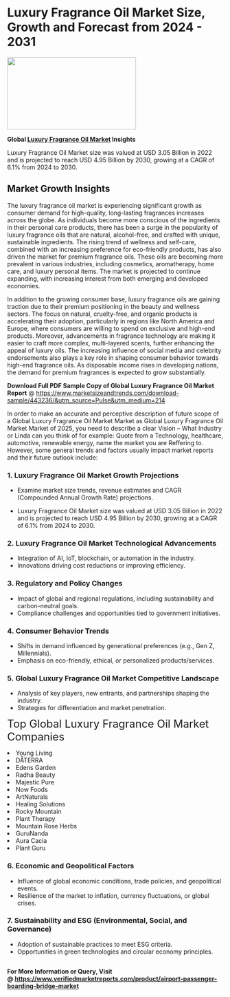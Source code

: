 <H1>Luxury Fragrance Oil Market Size, Growth and Forecast from 2024 - 2031</H1><img class="aligncenter size-medium wp-image-584254" src="https://thirdeyenews.in/wp-content/uploads/2024/09/Global-Market-Research-300x168.jpeg" alt="" width="300" height="168" /><p><strong>Global&nbsp;<a href="https://www.marketsizeandtrends.com/download-sample/443236/&amp;utm_source=Pulse&amp;utm_medium=214">Luxury Fragrance Oil Market</a> Insights</strong></p><p>Luxury Fragrance Oil Market size was valued at USD 3.05 Billion in 2022 and is projected to reach USD 4.95 Billion by 2030, growing at a CAGR of 6.1% from 2024 to 2030.</p><p><h2>Market Growth Insights</h2> <p>The luxury fragrance oil market is experiencing significant growth as consumer demand for high-quality, long-lasting fragrances increases across the globe. As individuals become more conscious of the ingredients in their personal care products, there has been a surge in the popularity of luxury fragrance oils that are natural, alcohol-free, and crafted with unique, sustainable ingredients. The rising trend of wellness and self-care, combined with an increasing preference for eco-friendly products, has also driven the market for premium fragrance oils. These oils are becoming more prevalent in various industries, including cosmetics, aromatherapy, home care, and luxury personal items. The market is projected to continue expanding, with increasing interest from both emerging and developed economies. </p> <p>In addition to the growing consumer base, luxury fragrance oils are gaining traction due to their premium positioning in the beauty and wellness sectors. The focus on natural, cruelty-free, and organic products is accelerating their adoption, particularly in regions like North America and Europe, where consumers are willing to spend on exclusive and high-end products. Moreover, advancements in fragrance technology are making it easier to craft more complex, multi-layered scents, further enhancing the appeal of luxury oils. The increasing influence of social media and celebrity endorsements also plays a key role in shaping consumer behavior towards high-end fragrance oils. As disposable income rises in developing nations, the demand for premium fragrances is expected to grow substantially. </p><p><span class=""><strong>Download Full PDF Sample Copy of Global Luxury Fragrance Oil Market Report</strong> @ <a href="https://www.marketsizeandtrends.com/download-sample/443236/&amp;utm_source=Pulse&amp;utm_medium=214" target="_blank">https://www.marketsizeandtrends.com/download-sample/443236/&amp;utm_source=Pulse&amp;utm_medium=214</a></span></p><p>In order to make an accurate and perceptive description of future scope of a Global&nbsp;Luxury Fragrance Oil Market Market as Global&nbsp;Luxury Fragrance Oil Market Market of 2025, you need to describe a clear Vision &ndash; What Industry or Linda can you think of for example: Quote from a Technology, healthcare, automotive, renewable energy, name the market you are Reffering to. However, some general trends and factors usually impact market reports and their future outlook include:</p><h3>1.&nbsp;<strong>Luxury Fragrance Oil Market Growth Projections</strong></h3><ul><li>Examine market size trends, revenue estimates and CAGR (Compounded Annual Growth Rate) projections.</li><li><p>Luxury Fragrance Oil Market size was valued at USD 3.05 Billion in 2022 and is projected to reach USD 4.95 Billion by 2030, growing at a CAGR of 6.1% from 2024 to 2030.</p></li></ul><h3>2.&nbsp;<strong>Luxury Fragrance Oil Market Technological Advancements</strong></h3><ul><li>Integration of AI, IoT, blockchain, or automation in the industry.</li><li>Innovations driving cost reductions or improving efficiency.</li></ul><h3>3.&nbsp;<strong>Regulatory and Policy Changes</strong></h3><ul><li>Impact of global and regional regulations, including sustainability and carbon-neutral goals.</li><li>Compliance challenges and opportunities tied to government initiatives.</li></ul><h3>4.&nbsp;<strong>Consumer Behavior Trends</strong></h3><ul><li>Shifts in demand influenced by generational preferences (e.g., Gen Z, Millennials).</li><li>Emphasis on eco-friendly, ethical, or personalized products/services.</li></ul><h3>5.&nbsp;<strong>Global Luxury Fragrance Oil Market Competitive Landscape</strong></h3><ul><li>Analysis of key players, new entrants, and partnerships shaping the industry.</li><li>Strategies for differentiation and market penetration.</li></ul><p data-pm-slice="1 1 []"><span style="color: inherit; font-family: inherit; font-size: 25px;">Top Global Luxury Fragrance Oil Market Companies</span></p><div class="" data-test-id=""><p><li>Young Living</li><li> DÅTERRA</li><li> Edens Garden</li><li> Radha Beauty</li><li> Majestic Pure</li><li> Now Foods</li><li> ArtNaturals</li><li> Healing Solutions</li><li> Rocky Mountain</li><li> Plant Therapy</li><li> Mountain Rose Herbs</li><li> GuruNanda</li><li> Aura Cacia</li><li> Plant Guru</li></p></div><h3>6.&nbsp;<strong>Economic and Geopolitical Factors</strong></h3><ul><li>Influence of global economic conditions, trade policies, and geopolitical events.</li><li>Resilience of the market to inflation, currency fluctuations, or global crises.</li></ul><h3>7.&nbsp;<strong>Sustainability and ESG (Environmental, Social, and Governance)</strong></h3><ul><li>Adoption of sustainable practices to meet ESG criteria.</li><li>Opportunities in green technologies and circular economy principles.</li></ul><h2><strong style="font-size: 14px;">For More Information or Query, Visit @&nbsp;</strong><a style="background-color: #ffffff; font-size: 14px;" href="https://www.marketsizeandtrends.com/report/luxury-fragrance-oil-market/" target="_blank">https://www.verifiedmarketreports.com/product/airport-passenger-boarding-bridge-market</a></h2>
